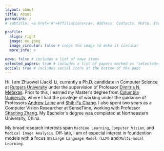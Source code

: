 ```yaml
---
layout: about
title: About
permalink: /
# subtitle: <a href='#'>Affiliations</a>. Address. Contacts. Motto. Etc.

profile:
  align: right
  image: me.jpeg
  image_circular: false # crops the image to make it circular
  more_info: >

news: false # includes a list of news items
selected_papers: true # includes a list of papers marked as "selected={true}"
social: true # includes social icons at the bottom of the page
---
```



Hi! I am Zhuowei (Jack) Li, currently a Ph.D. candidate in Computer Science at [Rutgers University](https://www.cs.rutgers.edu/) under the supervision of Professor [Dimitris N. Metaxas](https://scholar.google.com/citations?user=a7VNhCIAAAAJ&hl=en). Prior to this, I earned my Master’s degree from [Columbia University](https://www.bme.columbia.edu/biomedical-engineering-homepage), where I had the privilege of working under the guidance of Professors [Andrew Laine](https://scholar.google.com/citations?user=_DmtZtkAAAAJ&hl=en) and [Shih-Fu Chang](https://scholar.google.com/citations?user=OMVTRscAAAAJ&hl=en). I also spent two years as a Computer Vision Researcher at SenseTime, working with Professor [Shaoting Zhang](https://scholar.google.com/citations?user=oiBMWK4AAAAJ&hl=en). My Bachelor's degree was completed at Northeastern University, China.

My broad research interests span `Machine Learning`, `Computer Vision`, and `Medical Image Analysis`. Off-late, I am of especial interest in foundention models with a focus on `Large Language Model (LLM)` and `Multi-modal Learning`.
